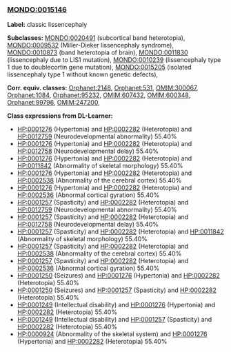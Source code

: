 
### [MONDO:0015146](http://purl.obolibrary.org/obo/MONDO_0015146)
**Label:** classic lissencephaly

**Subclasses:** [MONDO:0020491](http://purl.obolibrary.org/obo/MONDO_0020491) (subcortical band heterotopia), [MONDO:0009532](http://purl.obolibrary.org/obo/MONDO_0009532) (Miller-Dieker lissencephaly syndrome), [MONDO:0010873](http://purl.obolibrary.org/obo/MONDO_0010873) (band heterotopia of brain), [MONDO:0011830](http://purl.obolibrary.org/obo/MONDO_0011830) (lissencephaly due to LIS1 mutation), [MONDO:0010239](http://purl.obolibrary.org/obo/MONDO_0010239) (lissencephaly type 1 due to doublecortin gene mutation), [MONDO:0015205](http://purl.obolibrary.org/obo/MONDO_0015205) (isolated lissencephaly type 1 without known genetic defects), 

**Corr. equiv. classes:** [Orphanet:2148](http://www.orpha.net/ORDO/Orphanet_2148), [Orphanet:531](http://www.orpha.net/ORDO/Orphanet_531), [OMIM:300067](http://purl.obolibrary.org/obo/OMIM_300067), [Orphanet:1084](http://www.orpha.net/ORDO/Orphanet_1084), [Orphanet:95232](http://www.orpha.net/ORDO/Orphanet_95232), [OMIM:607432](http://purl.obolibrary.org/obo/OMIM_607432), [OMIM:600348](http://purl.obolibrary.org/obo/OMIM_600348), [Orphanet:99796](http://www.orpha.net/ORDO/Orphanet_99796), [OMIM:247200](http://purl.obolibrary.org/obo/OMIM_247200), 

**Class expressions from DL-Learner:**

- [HP:0001276](http://purl.obolibrary.org/obo/HP_0001276) (Hypertonia) and [HP:0002282](http://purl.obolibrary.org/obo/HP_0002282) (Heterotopia) and [HP:0012759](http://purl.obolibrary.org/obo/HP_0012759) (Neurodevelopmental abnormality) 55.40%
- [HP:0001276](http://purl.obolibrary.org/obo/HP_0001276) (Hypertonia) and [HP:0002282](http://purl.obolibrary.org/obo/HP_0002282) (Heterotopia) and [HP:0012758](http://purl.obolibrary.org/obo/HP_0012758) (Neurodevelopmental delay) 55.40%
- [HP:0001276](http://purl.obolibrary.org/obo/HP_0001276) (Hypertonia) and [HP:0002282](http://purl.obolibrary.org/obo/HP_0002282) (Heterotopia) and [HP:0011842](http://purl.obolibrary.org/obo/HP_0011842) (Abnormality of skeletal morphology) 55.40%
- [HP:0001276](http://purl.obolibrary.org/obo/HP_0001276) (Hypertonia) and [HP:0002282](http://purl.obolibrary.org/obo/HP_0002282) (Heterotopia) and [HP:0002538](http://purl.obolibrary.org/obo/HP_0002538) (Abnormality of the cerebral cortex) 55.40%
- [HP:0001276](http://purl.obolibrary.org/obo/HP_0001276) (Hypertonia) and [HP:0002282](http://purl.obolibrary.org/obo/HP_0002282) (Heterotopia) and [HP:0002536](http://purl.obolibrary.org/obo/HP_0002536) (Abnormal cortical gyration) 55.40%
- [HP:0001257](http://purl.obolibrary.org/obo/HP_0001257) (Spasticity) and [HP:0002282](http://purl.obolibrary.org/obo/HP_0002282) (Heterotopia) and [HP:0012759](http://purl.obolibrary.org/obo/HP_0012759) (Neurodevelopmental abnormality) 55.40%
- [HP:0001257](http://purl.obolibrary.org/obo/HP_0001257) (Spasticity) and [HP:0002282](http://purl.obolibrary.org/obo/HP_0002282) (Heterotopia) and [HP:0012758](http://purl.obolibrary.org/obo/HP_0012758) (Neurodevelopmental delay) 55.40%
- [HP:0001257](http://purl.obolibrary.org/obo/HP_0001257) (Spasticity) and [HP:0002282](http://purl.obolibrary.org/obo/HP_0002282) (Heterotopia) and [HP:0011842](http://purl.obolibrary.org/obo/HP_0011842) (Abnormality of skeletal morphology) 55.40%
- [HP:0001257](http://purl.obolibrary.org/obo/HP_0001257) (Spasticity) and [HP:0002282](http://purl.obolibrary.org/obo/HP_0002282) (Heterotopia) and [HP:0002538](http://purl.obolibrary.org/obo/HP_0002538) (Abnormality of the cerebral cortex) 55.40%
- [HP:0001257](http://purl.obolibrary.org/obo/HP_0001257) (Spasticity) and [HP:0002282](http://purl.obolibrary.org/obo/HP_0002282) (Heterotopia) and [HP:0002536](http://purl.obolibrary.org/obo/HP_0002536) (Abnormal cortical gyration) 55.40%
- [HP:0001250](http://purl.obolibrary.org/obo/HP_0001250) (Seizures) and [HP:0001276](http://purl.obolibrary.org/obo/HP_0001276) (Hypertonia) and [HP:0002282](http://purl.obolibrary.org/obo/HP_0002282) (Heterotopia) 55.40%
- [HP:0001250](http://purl.obolibrary.org/obo/HP_0001250) (Seizures) and [HP:0001257](http://purl.obolibrary.org/obo/HP_0001257) (Spasticity) and [HP:0002282](http://purl.obolibrary.org/obo/HP_0002282) (Heterotopia) 55.40%
- [HP:0001249](http://purl.obolibrary.org/obo/HP_0001249) (Intellectual disability) and [HP:0001276](http://purl.obolibrary.org/obo/HP_0001276) (Hypertonia) and [HP:0002282](http://purl.obolibrary.org/obo/HP_0002282) (Heterotopia) 55.40%
- [HP:0001249](http://purl.obolibrary.org/obo/HP_0001249) (Intellectual disability) and [HP:0001257](http://purl.obolibrary.org/obo/HP_0001257) (Spasticity) and [HP:0002282](http://purl.obolibrary.org/obo/HP_0002282) (Heterotopia) 55.40%
- [HP:0000924](http://purl.obolibrary.org/obo/HP_0000924) (Abnormality of the skeletal system) and [HP:0001276](http://purl.obolibrary.org/obo/HP_0001276) (Hypertonia) and [HP:0002282](http://purl.obolibrary.org/obo/HP_0002282) (Heterotopia) 55.40%


